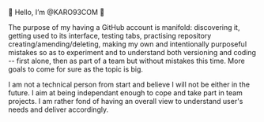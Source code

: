 👋 Hello, I’m @KARO93COM 👋

The purpose of my having a GitHub account is manifold: discovering it, getting used to its interface, testing tabs, practising repository creating/amending/deleting, making my own and intentionally purposeful mistakes so as to experiment and to understand both versioning and coding -- first alone, then as part of a team but without mistakes this time. More goals to come for sure as the topic is big.

I am not a technical person from start and believe I will not be either in the future. I aim at being independant enough to cope and take part in team projects. I am rather fond of having an overall view to understand user's needs and deliver accordingly.

<!---
KARO93COM/KARO93COM is a ✨ special ✨ repository because its `README.md` (this file) appears on your GitHub profile.
You can click the Preview link to take a look at your changes.
--->
